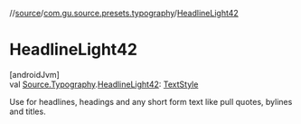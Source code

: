 //[source](../../index.md)/[com.gu.source.presets.typography](index.md)/[HeadlineLight42](-headline-light42.md)

# HeadlineLight42

[androidJvm]\
val [Source.Typography](../com.gu.source/-source/-typography/index.md).[HeadlineLight42](-headline-light42.md): [TextStyle](https://developer.android.com/reference/kotlin/androidx/compose/ui/text/TextStyle.html)

Use for headlines, headings and any short form text like pull quotes, bylines and titles.
